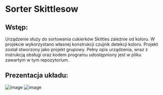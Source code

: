 # Sorter Skittlesow

## Wstęp:
Urządzenie służy do sortowania cukierków Skittles zależnie od koloru. W projekcie wykorzystano własnej konstrukcji czujnik detekcji koloru. 
Projekt został stworzony jako projekt grupowy. Pełny opis urządzenia, wraz z instrukcją obsługi oraz kodem programu udostępniony jest w pliku zawartym w tym repozytorium.

## Prezentacja układu:
![image](https://github.com/user-attachments/assets/0c16d26a-629b-4ae7-9d60-7832a236db8b)
![image](https://github.com/user-attachments/assets/bf6d49f9-2bf5-4b62-a203-c5a28220943d)
